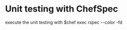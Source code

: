 Unit testing with ChefSpec
==========================
execute the unit testing with $chef exec rspec --color -fd
